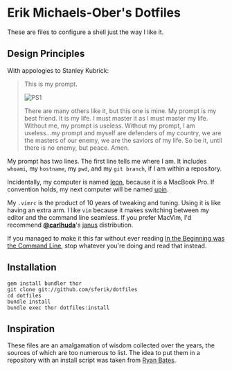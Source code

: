 # Erik Michaels-Ober's Dotfiles
These are files to configure a shell just the way I like it.

## Design Principles
With appologies to Stanley Kubrick:

> This is my prompt.
>
> ![PS1](https://github.com/sferik/dotfiles/raw/master/.ps1.png "PS1")
>
> There are many others like it, but this one is mine. My prompt is my best
> friend. It is my life. I must master it as I must master my life. Without me,
> my prompt is useless. Without my prompt, I am useless...my prompt and myself
> are defenders of my country, we are the masters of our enemy, we are the
> saviors of my life. So be it, until there is no enemy, but peace. Amen.

My prompt has two lines. The first line tells me where I am. It includes
`whoami`, my `hostname`, my `pwd`, and my `git branch`, if I am within a
repository.

Incidentally, my computer is named
[leon](http://www.imdb.com/title/tt0110413/), because it is a MacBook Pro. If
convention holds, my next computer will be named
[upin](http://www.imdb.com/title/tt1193138/).

My `.vimrc` is the product of 10 years of tweaking and tuning. Using it is like
having an extra arm. I like `vim` because it makes switching between my editor
and the command line seamless. If you prefer MacVim, I'd recommend
**[@carlhuda](https://github.com/carlhuda/)**'s
[janus](https://github.com/carlhuda/janus) distribution.

If you managed to make it this far without ever reading [In the Beginning was
the Command Line](http://www.cryptonomicon.com/beginning.html), stop whatever
you're doing and read that instead.

## Installation
    gem install bundler thor
    git clone git://github.com/sferik/dotfiles
    cd dotfiles
    bundle install
    bundle exec thor dotfiles:install

## Inspiration
These files are an amalgamation of wisdom collected over the years, the sources
of which are too numerous to list. The idea to put them in a repository with an
install script was taken from [Ryan Bates](https://github.com/ryanb/dotfiles).
